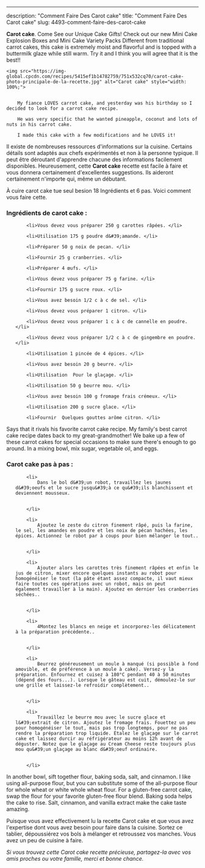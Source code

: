 ---
description: "Comment Faire Des Carot cake"
title: "Comment Faire Des Carot cake"
slug: 4493-comment-faire-des-carot-cake

<p>
	<strong>Carot cake</strong>. 
	Come See our Unique Cake Gifts! Check out our new Mini Cake Explosion Boxes and Mini Cake Variety Packs Different from traditional carrot cakes, this cake is extremely moist and flavorful and is topped with a buttermilk glaze while still warm. Try it and I think you will agree that it is the best!!
</p>
<p>
	
	<img src="https://img-global.cpcdn.com/recipes/5415ef1b14782759/751x532cq70/carot-cake-photo-principale-de-la-recette.jpg" alt="Carot cake" style="width: 100%;">
	
	
		My fiance LOVES carrot cake, and yesterday was his birthday so I decided to look for a carrot cake recipe.
	
		He was very specific that he wanted pineapple, coconut and lots of nuts in his carrot cake.
	
		I made this cake with a few modifications and he LOVES it!
	
</p>

Il existe de nombreuses ressources d'informations sur la cuisine. Certains détails sont adaptés aux chefs expérimentés et non à la personne typique. Il peut être déroutant d'apprendre chacune des informations facilement disponibles. Heureusement, cette <strong> Carot cake </strong> recette est facile à faire et vous donnera certainement d'excellentes suggestions. Ils aideront certainement n'importe qui, même un débutant.

<!--inarticleads1-->

À cuire carot cake tue seul besion 18 Ingrédients et 6 pas. Voici comment vous faire cette.

<h3>Ingrédients de carot cake :</h3>

<ol>
	
		<li>Vous devez vous préparer 250 g carottes râpées. </li>
	
		<li>Utilisation 175 g poudre d&#39;amande. </li>
	
		<li>Préparer 50 g noix de pecan. </li>
	
		<li>Fournir 25 g cranberries. </li>
	
		<li>Préparer 4 œufs. </li>
	
		<li>Vous devez vous préparer 75 g farine. </li>
	
		<li>Fournir 175 g sucre roux. </li>
	
		<li>Vous avez besoin 1/2 c à c de sel. </li>
	
		<li>Vous devez vous préparer 1 citron. </li>
	
		<li>Vous devez vous préparer 1 c à c de cannelle en poudre. </li>
	
		<li>Vous devez vous préparer 1/2 c à c de gingembre en poudre. </li>
	
		<li>Utilisation 1 pincée de 4 épices. </li>
	
		<li>Vous avez besoin 20 g beurre. </li>
	
		<li>Utilisation  Pour le glaçage. </li>
	
		<li>Utilisation 50 g beurre mou. </li>
	
		<li>Vous avez besoin 100 g fromage frais crémeux. </li>
	
		<li>Utilisation 200 g sucre glace. </li>
	
		<li>Fournir  Quelques gouttes arôme citron. </li>
	
</ol>

Says that it rivals his favorite carrot cake recipe. My family&#39;s best carrot cake recipe dates back to my great-grandmother! We bake up a few of these carrot cakes for special occasions to make sure there&#39;s enough to go around. In a mixing bowl, mix sugar, vegetable oil, and eggs. 

<!--inarticleads2-->

<h3>Carot cake pas à pas :</h3>

<ol>
	
		<li>
			Dans le bol d&#39;un robot, travaillez les jaunes d&#39;oeufs et le sucre jusqu&#39;à ce qu&#39;ils blanchissent et deviennent mousseux.
			
			
		</li>
	
		<li>
			Ajoutez le zeste du citron finement râpé, puis la farine, le sel, les amandes en poudre et les noix de pécan hachées, les épices. Actionnez le robot par à coups pour bien mélanger le tout..
			
			
		</li>
	
		<li>
			Ajouter alors les carottes très finement râpées et enfin le jus de citron, mixer encore quelques instants au robot pour homogénéiser le tout (la pâte étant assez compacte, il vaut mieux faire toutes ces opérations avec un robot, mais on peut également travailler à la main). Ajoutez en dernier les cranberries séchées..
			
			
		</li>
	
		<li>
			4Montez les blancs en neige et incorporez-les délicatement à la préparation précédente..
			
			
		</li>
	
		<li>
			Beurrez généreusement un moule à manqué (si possible à fond amovible, et de préférence à un moule à cake). Versez-y la préparation. Enfournez et cuisez à 180°C pendant 40 à 50 minutes (dépend des fours...). Lorsque le gâteau est cuit, démoulez-le sur une grille et laissez-le refroidir complètement..
			
			
		</li>
	
		<li>
			Travaillez le beurre mou avec le sucre glace et l&#39;extrait de citron. Ajoutez le fromage frais. Fouettez un peu pour homogénéiser le tout, mais pas trop longtemps, pour ne pas rendre la préparation trop liquide. Étalez le glaçage sur le carrot cake et laissez durcir au réfrigérateur au moins 12h avant de déguster. Notez que le glaçage au Cream Cheese reste toujours plus mou qu&#39;un glaçage au blanc d&#39;oeuf ordinaire.
			
			
		</li>
	
</ol>

In another bowl, sift together flour, baking soda, salt, and cinnamon. I like using all-purpose flour, but you can substitute some of the all-purpose flour for whole wheat or white whole wheat flour. For a gluten-free carrot cake, swap the flour for your favorite gluten-free flour blend. Baking soda helps the cake to rise. Salt, cinnamon, and vanilla extract make the cake taste amazing. 

<!--inarticleads1-->

<p>
Puisque vous avez effectivement lu la recette Carot cake et que vous avez l'expertise dont vous avez besoin pour faire dans la cuisine. Sortez ce tablier, dépoussiérez vos bols à mélanger et retroussez vos manches. Vous avez un peu de cuisine à faire.
</p>

<p>
<i>Si vous trouvez cette Carot cake recette précieuse, partagez-la avec vos amis proches ou votre famille, merci et bonne chance.</i>
</p>
